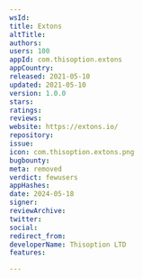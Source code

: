 ```yaml
---
wsId: 
title: Extons
altTitle: 
authors: 
users: 100
appId: com.thisoption.extons
appCountry: 
released: 2021-05-10
updated: 2021-05-10
version: 1.0.0
stars: 
ratings: 
reviews: 
website: https://extons.io/
repository: 
issue: 
icon: com.thisoption.extons.png
bugbounty: 
meta: removed
verdict: fewusers
appHashes: 
date: 2024-05-18
signer: 
reviewArchive: 
twitter: 
social: 
redirect_from: 
developerName: Thisoption LTD
features: 

---
```


